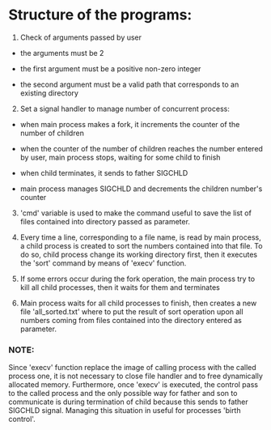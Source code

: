 # Structure of the programs:

1. Check of arguments passed by user

  - the arguments must be 2

  - the first argument must be a positive non-zero integer

  - the second argument must be a valid path that corresponds to an existing directory

2. Set a signal handler to manage number of concurrent process:

  - when main process makes a fork, it increments the counter of the number of children

  - when the counter of the number of children reaches the number entered by user, main process stops, waiting for some child to finish

  - when child terminates, it sends to father SIGCHLD

  - main process manages SIGCHLD and decrements the children number's counter

3. 'cmd' variable is used to make the command useful to save the list of files contained into directory passed as parameter.

4. Every time a line, corresponding to a file name, is read by main process, a child process is created to sort the numbers contained into that file. To do so, child process change its working directory first, then it executes the 'sort' command by means of 'execv' function.

5. If some errors occur during the fork operation, the main process try to kill all child processes, then it waits for them and terminates

6. Main process waits for all child processes to finish, then creates a new file 'all_sorted.txt' where to put the result of sort operation upon all numbers coming from files contained into the directory entered as parameter.

### NOTE:
Since 'execv' function replace the image of calling process with the called process one, it is not necessary to close file handler and to free dynamically allocated memory. Furthermore, once 'execv' is executed, the control pass to the called process and the only possible way for father and son to communicate is during termination of child because this sends to father SIGCHLD signal. Managing this situation in useful for processes 'birth control'.
